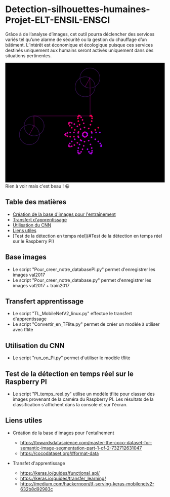 # Detection-silhouettes-humaines-Projet-ELT-ENSIL-ENSCI
Grâce à de l’analyse d’images, cet outil pourra déclencher des services variés tel qu’une alarme de sécurité ou la gestion du chauffage d’un bâtiment. L’intérêt est économique et écologique puisque ces services destinés uniquement aux humains seront activés uniquement dans des situations pertinentes.

<center>
<img src="https://github.com/Nairolf-Flo/Detection-silhouettes-humaines-Projet-ELT-ENSIL-ENSCI/blob/main/dft_sf_feu.gif" alt="Banner">
</center>
Rien à voir mais c'est beau ! 😀

## Table des matières
* [Création de la base d'images pour l'entraînement](#base-images)
* [Transfert d'apprentissage](#transfert-apprentissage)
* [Utilisation du CNN](#utilisation-du-cnn)
* [Liens utiles](#liens-utiles)
* [Test de la détection en temps réel](#Test de la détection en temps réel sur le Raspberry PI)


## Base images

 - Le script "Pour_creer_notre_databasePI.py" permet d'enregistrer les images val2017
 - Le script "Pour_creer_notre_database.py" permet d'enregistrer les images val2017 + train2017

## Transfert apprentissage

 - Le script "TL_MobileNetV2_linux.py" effectue le transfert d'apprentissage
 - Le script "Convertir_en_TFlite.py" permet de créer un modèle à utiliser avec tflite 
 
## Utilisation du CNN

 - Le script "run_on_Pi.py" permet d'utiliser le modèle tflite
 
 ## Test de la détection en temps réel sur le Raspberry PI

 - Le script "PI_temps_reel.py" utilise un modèle tflite pour classer des images provenant de la caméra du Raspberry PI. Les résultats de la classification s'affichent dans la console et sur l'écran. 	
 
## Liens utiles

- Création de la base d'images pour l'entaînement
	- https://towardsdatascience.com/master-the-coco-dataset-for-semantic-image-segmentation-part-1-of-2-732712631047
	- https://cocodataset.org/#format-data

 - Transfet d'apprentissage
	- https://keras.io/guides/functional_api/
	- https://keras.io/guides/transfer_learning/
	- https://medium.com/hackernoon/tf-serving-keras-mobilenetv2-632b8d92983c
